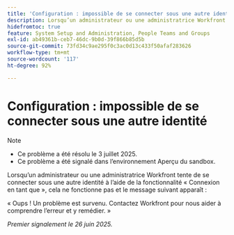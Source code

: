 ```yaml
---
title: 'Configuration : impossible de se connecter sous une autre identité'
description: Lorsqu’un administrateur ou une administratrice Workfront tente de se connecter sous une autre identité à l’aide de la fonctionnalité Connexion en tant que, cela ne fonctionne pas et un message d’erreur apparaît.
hidefromtoc: true
feature: System Setup and Administration, People Teams and Groups
exl-id: ab49361b-ceb7-46dc-9b0d-39f866b85d5b
source-git-commit: 73fd34c9ae295f0c3ac0d13c433f50afaf283626
workflow-type: tm+mt
source-wordcount: '117'
ht-degree: 92%

---
```


# Configuration : impossible de se connecter sous une autre identité

>[!NOTE]
>
>* Ce problème a été résolu le 3 juillet 2025.
>* Ce problème a été signalé dans l’environnement Aperçu du sandbox.

Lorsqu’un administrateur ou une administratrice Workfront tente de se connecter sous une autre identité à l’aide de la fonctionnalité « Connexion en tant que », cela ne fonctionne pas et le message suivant apparaît :

« Oups ! Un problème est survenu. Contactez Workfront pour nous aider à comprendre l’erreur et y remédier. »

_Premier signalement le 26 juin 2025._
